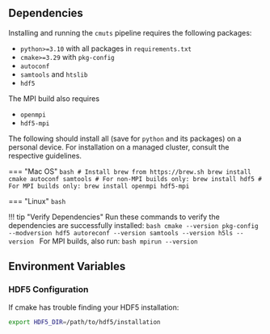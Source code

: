 
## Dependencies

Installing and running the `cmuts` pipeline requires the following packages:

 - `python>=3.10` with all packages in `requirements.txt`
 - `cmake>=3.29` with `pkg-config`
 - `autoconf`
 - `samtools` and `htslib`
 - `hdf5`

The MPI build also requires

 - `openmpi`
 - `hdf5-mpi`

The following should install all (save for `python` and its packages) on a personal device. For installation on a managed cluster, consult the respective guidelines.

=== "Mac OS"
    ```bash
    # Install brew from https://brew.sh
    brew install cmake autoconf samtools
    # For non-MPI builds only:
    brew install hdf5
    # For MPI builds only:
    brew install openmpi hdf5-mpi
    ```

=== "Linux"
    ```bash
    ```

!!! tip "Verify Dependencies"
    Run these commands to verify the dependencies are successfully installed:
    ```bash
    cmake --version
    pkg-config --modversion hdf5
    autoreconf --version
    samtools --version
    h5ls --version
    ```
    For MPI builds, also run:
    ```bash
    mpirun --version
    ```

## Environment Variables

### HDF5 Configuration

If cmake has trouble finding your HDF5 installation:

```bash
export HDF5_DIR=/path/to/hdf5/installation
```
